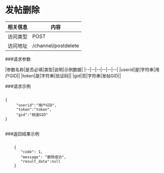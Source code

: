 # 发帖删除
|相关信息|内容|
|--|--|
|访问类型|POST|
|访问地址|/channel/postdelete|

###请求参数

|参数名称|是否必填|类型|说明|示例数据|
|--|--|--|--|--|--|
|userid|是|字符串|用户GID||
|token|是|字符串|验证码||
|gid|否|字符串|发帖GID||

###请求示例
<pre>
<code>
{
     "userid":"用户GID",
     "token":"token",
     "gid":"频道GID"
}
</code>
</pre>

###返回结果示例

<pre>
<code>
    {
       "code": 1,
       "message": "删除成功",
       "result_data":null
    }



</code>
</pre>
